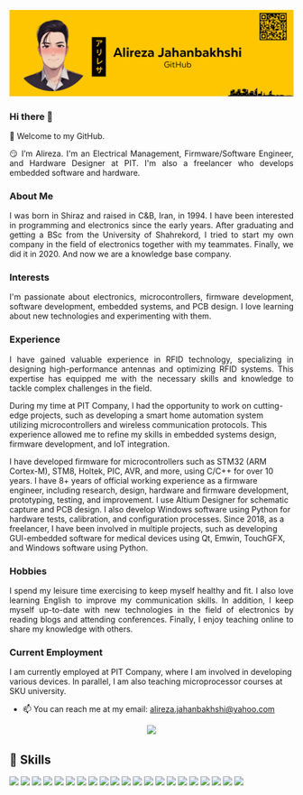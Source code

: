 ![Alireza Jahanbakhshi Banner Image](./Banner.png)
### Hi there 👋
🌺 Welcome to my GitHub.

<p align="justify">
😏 I’m Alireza. I'm an Electrical Management, Firmware/Software Engineer, and Hardware Designer at PIT. I'm also a freelancer who develops embedded software and hardware.
</p>

### About Me
<p align="justify"> 
I was born in Shiraz and raised in C&B, Iran, in 1994. I have been interested in programming and electronics since the early years. After graduating and getting a BSc from the University of Shahrekord, I tried to start my own company in the field of electronics together with my teammates. Finally, we did it in 2020. And now we are a knowledge base company.
</p>


### Interests
<p align="justify"> 
I'm passionate about electronics, microcontrollers, firmware development, software development, embedded systems, and PCB design. I love learning about new technologies and experimenting with them.
</p>


### Experience
<p align="justify"> 
I have gained valuable experience in RFID technology, specializing in designing high-performance antennas and optimizing RFID systems. This expertise has equipped me with the necessary skills and knowledge to tackle complex challenges in the field.

During my time at PIT Company, I had the opportunity to work on cutting-edge projects, such as developing a smart home automation system utilizing microcontrollers and wireless communication protocols. This experience allowed me to refine my skills in embedded systems design, firmware development, and IoT integration.

I have developed firmware for microcontrollers such as STM32 (ARM Cortex-M), STM8, Holtek, PIC, AVR, and more, using C/C++ for over 10 years. I have 8+ years of official working experience as a firmware engineer, including research, design, hardware and firmware development, prototyping, testing, and improvement. I use Altium Designer for schematic capture and PCB design. I also develop Windows software using Python for hardware tests, calibration, and configuration processes. Since 2018, as a freelancer, I have been involved in multiple projects, such as developing GUI-embedded software for medical devices using Qt, Emwin, TouchGFX, and Windows software using Python.
</p>


### Hobbies
<p align="justify"> 
I spend my leisure time exercising to keep myself healthy and fit. I also love learning English to improve my communication skills. In addition, I keep myself up-to-date with new technologies in the field of electronics by reading blogs and attending conferences. Finally, I enjoy teaching online to share my knowledge with others.
</p>


### Current Employment
I am currently employed at PIT Company, where I am involved in developing various devices. In parallel, I am also teaching microprocessor courses at SKU university.

* 📫 You can reach me at my email: alireza.jahanbakhshi@yahoo.com
<!--
**Alireza-Jahanbakhshi/Alireza-Jahanbakhshi** is a ✨ _special_ ✨ repository because its `README.md` (this file) appears on your GitHub profile.

Here are some ideas to get you started:

- 🔭 I’m currently working on ...
- 🌱 I’m currently learning ...
- 👯 I’m looking to collaborate on ...
- 🤔 I’m looking for help with ...
- 💬 Ask me about ...
- 📫 How to reach me: ...
- 😄 Pronouns: ...
- ⚡ Fun fact: ...
-->

<div id="header" align="center">
  <img src="https://media.giphy.com/media/M9gbBd9nbDrOTu1Mqx/giphy.gif" width="100"/>
</div>

## 💼 Skills

![](https://img.shields.io/badge/Code-EmbeddedSystems-informational?style=flat&logo=raspberrypi&color=A22846)
![](https://img.shields.io/badge/Code-ARM/STM8(Assembly/Register/SPL/LL/HAL)-informational?style=flat&logo=stmicroelectronics&color=03234B)
![](https://img.shields.io/badge/Code-MicroPython-informational?style=flat&logo=micropython&color=2B2728)
![](https://img.shields.io/badge/Code-C-informational?style=flat&logo=c&color=A8B9CC)
![](https://img.shields.io/badge/Code-C++-informational?style=flat&logo=cplusplus&color=00599C)
![](https://img.shields.io/badge/Code-Python-informational?style=flat&logo=Python&color=FFFF00)
![](https://img.shields.io/badge/Code-Keras-informational?style=flat&logo=keras&color=D00000)
![](https://img.shields.io/badge/Code-NumPy-informational?style=flat&logo=numpy&color=013243)
![](https://img.shields.io/badge/Code-TensorFlow-informational?style=flat&logo=tensorflow&color=FF6F00)
![](https://img.shields.io/badge/Code-Pandas-informational?style=flat&logo=pandas&color=150458)
![](https://img.shields.io/badge/Code-ScikitLearn-informational?style=flat&logo=scikitlearn&color=F7931E)
![](https://img.shields.io/badge/Code-Anaconda-informational?style=flat&logo=anaconda&color=44A833)
![](https://img.shields.io/badge/Code-Jupyter-informational?style=flat&logo=jupyter&color=F37626)
![](https://img.shields.io/badge/Code-VisualStudioCode-informational?style=flat&logo=visualstudiocode&color=007ACC)
![](https://img.shields.io/badge/Code-Notepad++-informational?style=flat&logo=notepadplusplus&color=90E59A)
![](https://img.shields.io/badge/Code-LaTex-informational?style=flat&logo=latex&color=008080)
![](https://img.shields.io/badge/Code-Android(Kotlin)-informational?style=flat&logo=androidstudio&color=3DDC84)
![](https://img.shields.io/badge/Tools-Git-informational?style=flat&logo=Git&color=F05032)
![](https://img.shields.io/badge/Tools-GitHub-informational?style=flat&logo=GitHub&color=181717)
![](https://img.shields.io/badge/Hardware/Code-ESP-informational?style=flat&logo=esphome&color=000000)
![](https://img.shields.io/badge/Hardware-ProfessionalPCBDesigner-informational?style=flat&logo=altiumdesigner&color=A5915F)
